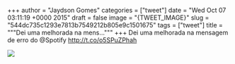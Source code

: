 
+++
author = "Jaydson Gomes"
categories = ["tweet"]
date = "Wed Oct 07 03:11:19 +0000 2015"
draft = false
image = "{TWEET_IMAGE}"
slug = "544dc735c1293e7813b7549212b805e9c1501675"
tags = ["tweet"]
title = """Dei uma melhorada na mens..."""
+++
Dei uma melhorada na mensagem de erro do @Spotify http://t.co/o5SPuZPhah

![](/images/tweet-media/651595633414041601-CQrutcyWoAIMZyn.png)
